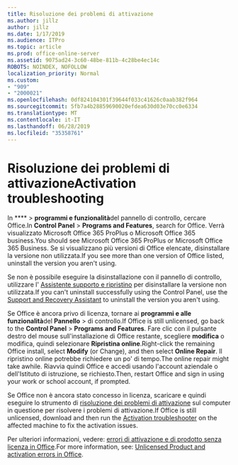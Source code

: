 ```yaml
---
title: Risoluzione dei problemi di attivazione
ms.author: jillz
author: jillz
ms.date: 1/17/2019
ms.audience: ITPro
ms.topic: article
ms.prod: office-online-server
ms.assetid: 9075ad24-3c60-48be-811b-4c28be4ec14c
ROBOTS: NOINDEX, NOFOLLOW
localization_priority: Normal
ms.custom:
- "909"
- "2000021"
ms.openlocfilehash: 0df824104301f39644f033c41626c0aab382f964
ms.sourcegitcommit: 5fb7a4b28859690020efdea630d03e70cc0e6334
ms.translationtype: MT
ms.contentlocale: it-IT
ms.lasthandoff: 06/28/2019
ms.locfileid: "35358761"
---
```

# <a name="activation-troubleshooting"></a><span data-ttu-id="3417c-102">Risoluzione dei problemi di attivazione</span><span class="sxs-lookup"><span data-stu-id="3417c-102">Activation troubleshooting</span></span>

<span data-ttu-id="3417c-103">In \*\*\*\* \> **programmi e funzionalità**del pannello di controllo, cercare Office.</span><span class="sxs-lookup"><span data-stu-id="3417c-103">In **Control Panel** \> **Programs and Features**, search for Office.</span></span> <span data-ttu-id="3417c-104">Verrà visualizzato Microsoft Office 365 ProPlus o Microsoft Office 365 business.</span><span class="sxs-lookup"><span data-stu-id="3417c-104">You should see Microsoft Office 365 ProPlus or Microsoft Office 365 Business.</span></span> <span data-ttu-id="3417c-105">Se si visualizzano più versioni di Office elencate, disinstallare la versione non utilizzata.</span><span class="sxs-lookup"><span data-stu-id="3417c-105">If you see more than one version of Office listed, uninstall the version you aren't using.</span></span>
  
<span data-ttu-id="3417c-106">Se non è possibile eseguire la disinstallazione con il pannello di controllo, utilizzare l' [Assistente supporto e ripristino](https://aka.ms/SARA-OfficeUninstall-Alchemy) per disinstallare la versione non utilizzata.</span><span class="sxs-lookup"><span data-stu-id="3417c-106">If you can't uninstall successfully using the Control Panel, use the [Support and Recovery Assistant](https://aka.ms/SARA-OfficeUninstall-Alchemy) to uninstall the version you aren't using.</span></span>
  
<span data-ttu-id="3417c-107">Se Office è ancora privo di licenza, tornare ai **programmi e alle funzionalità**del **Pannello** \> di controllo.</span><span class="sxs-lookup"><span data-stu-id="3417c-107">If Office is still unlicensed, go back to the **Control Panel** \> **Programs and Features**.</span></span> <span data-ttu-id="3417c-108">Fare clic con il pulsante destro del mouse sull'installazione di Office restante, scegliere **modifica** o modifica, quindi selezionare **Ripristina online**.</span><span class="sxs-lookup"><span data-stu-id="3417c-108">Right-click the remaining Office install, select **Modify** (or Change), and then select **Online Repair**.</span></span> <span data-ttu-id="3417c-109">Il ripristino online potrebbe richiedere un po' di tempo.</span><span class="sxs-lookup"><span data-stu-id="3417c-109">The online repair might take awhile.</span></span> <span data-ttu-id="3417c-110">Riavvia quindi Office e accedi usando l'account aziendale o dell'Istituto di istruzione, se richiesto.</span><span class="sxs-lookup"><span data-stu-id="3417c-110">Then, restart Office and sign in using your work or school account, if prompted.</span></span>
  
<span data-ttu-id="3417c-111">Se Office non è ancora stato concesso in licenza, scaricare e quindi eseguire lo strumento di [risoluzione dei problemi di attivazione](https://aka.ms/SARA-OfficeActivation-Alchemy) sul computer in questione per risolvere i problemi di attivazione.</span><span class="sxs-lookup"><span data-stu-id="3417c-111">If Office is still unlicensed, download and then run the [Activation troubleshooter](https://aka.ms/SARA-OfficeActivation-Alchemy) on the affected machine to fix the activation issues.</span></span>
  
<span data-ttu-id="3417c-112">Per ulteriori informazioni, vedere: [errori di attivazione e di prodotto senza licenza in Office](https://support.office.com/article/0d23d3c0-c19c-4b2f-9845-5344fedc4380).</span><span class="sxs-lookup"><span data-stu-id="3417c-112">For more information, see: [Unlicensed Product and activation errors in Office](https://support.office.com/article/0d23d3c0-c19c-4b2f-9845-5344fedc4380).</span></span>
